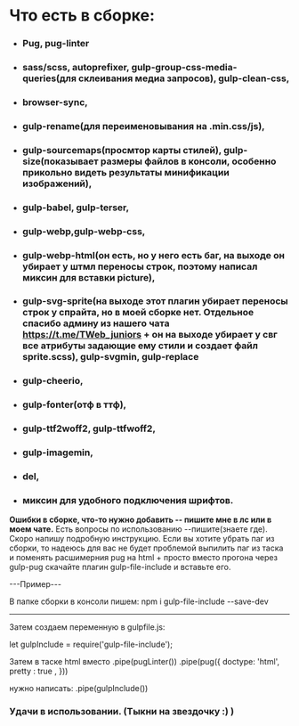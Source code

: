 # Что есть в сборке:

* ### Pug, pug-linter
* ### sass/scss, autoprefixer, gulp-group-css-media-queries(для склеивания медиа запросов), gulp-clean-css, 
* ### browser-sync,
* ### gulp-rename(для переименовывания на .min.css/js),
* ### gulp-sourcemaps(просмтор карты стилей), gulp-size(показывает размеры файлов в консоли, особенно прикольно видеть результаты минификации изображений),
* ### gulp-babel, gulp-terser, 
* ### gulp-webp,gulp-webp-css,
* ### gulp-webp-html(он есть, но у него есть баг, на выходе он убирает у штмл переносы строк, поэтому написал миксин для вставки picture),
* ### gulp-svg-sprite(на выходе этот плагин убирает переносы строк у спрайта, но в моей сборке нет. Отдельное спасибо админу из нашего чата https://t.me/TWeb_juniors + он на выходе убирает у свг все атрибуты задающие ему стили и создает файл sprite.scss), gulp-svgmin, gulp-replace
* ### gulp-cheerio, 
* ### gulp-fonter(отф в ттф), 
* ### gulp-ttf2woff2, gulp-ttfwoff2,
* ### gulp-imagemin,
* ### del,
* ### миксин для удобного подключения шрифтов.

**Ошибки в сборке, что-то нужно добавить -- пишите мне в лс или в моем чате.**
Есть вопросы по использованию --пишите(знаете где).
Скоро напишу подробную инструкцию. Если вы хотите убрать паг из сборки, то надеюсь для вас не будет проблемой выпилить паг из таска и поменять расшимерния pug на html + просто вместо прогона через gulp-pug скачайте плагин gulp-file-include и вставьте его.

---Пример---

В папке сборки в консоли пишем:
npm i  gulp-file-include --save-dev

---

Затем создаем переменную в gulpfile.js:

let gulpInclude = require('gulp-file-include');

Затем в таске html вместо
.pipe(pugLinter())
      .pipe(pug({
         doctype: 'html',
         pretty : true  ,
}))

нужно написать:
.pipe(gulpInclude())

### Удачи в использовании. (Тыкни на звездочку :) )
